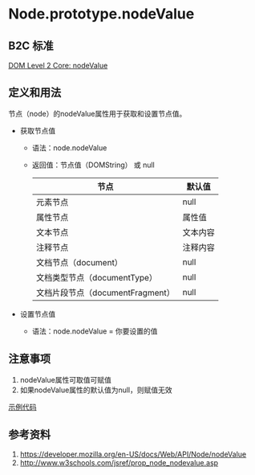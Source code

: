 # Node.prototype.nodeValue

## B2C 标准
[DOM Level 2 Core: nodeValue](https://www.w3.org/TR/DOM-Level-2-Core/core.html#ID-F68D080)

## 定义和用法
节点（node）的nodeValue属性用于获取和设置节点值。

- 获取节点值
    - 语法：node.nodeValue
    - 返回值：节点值（DOMString） 或 null
    
        节点 | 默认值
        --- | ---
        元素节点 | null
        属性节点 | 属性值
        文本节点 | 文本内容
        注释节点 | 注释内容
        文档节点（document） | null
        文档类型节点（documentType） | null
        文档片段节点（documentFragment） | null

- 设置节点值
    - 语法：node.nodeValue = 你要设置的值

## 注意事项
1. nodeValue属性可取值可赋值
2. 如果nodeValue属性的默认值为null，则赋值无效

[示例代码](./nodeValue.html)

## 参考资料
1. https://developer.mozilla.org/en-US/docs/Web/API/Node/nodeValue
2. http://www.w3schools.com/jsref/prop_node_nodevalue.asp
